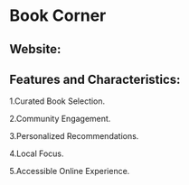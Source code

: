 # Book Corner
## Website: 


## Features and Characteristics:
1.Curated Book Selection.

2.Community Engagement.

3.Personalized Recommendations.

4.Local Focus.

5.Accessible Online Experience.




